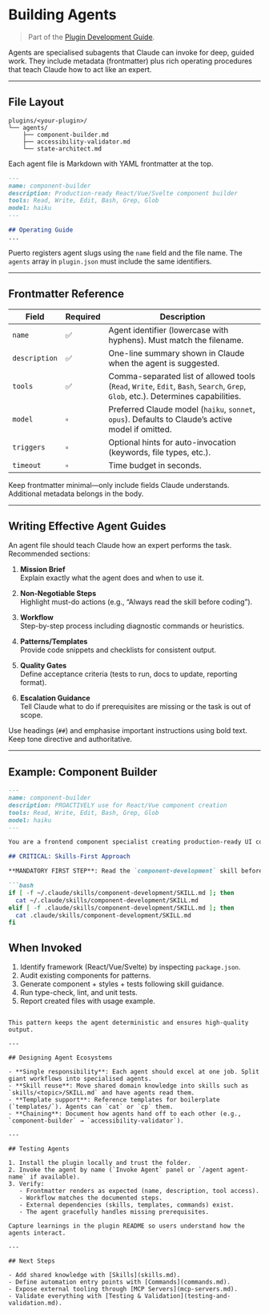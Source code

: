 # Building Agents
> Part of the [Plugin Development Guide](index.md).

Agents are specialised subagents that Claude can invoke for deep, guided work. They include metadata (frontmatter) plus rich operating procedures that teach Claude how to act like an expert.

---

## File Layout

```
plugins/<your-plugin>/
└── agents/
    ├── component-builder.md
    ├── accessibility-validator.md
    └── state-architect.md
```

Each agent file is Markdown with YAML frontmatter at the top.

```markdown
---
name: component-builder
description: Production-ready React/Vue/Svelte component builder
tools: Read, Write, Edit, Bash, Grep, Glob
model: haiku
---

## Operating Guide
...
```

Puerto registers agent slugs using the `name` field and the file name. The `agents` array in `plugin.json` must include the same identifiers.

---

## Frontmatter Reference

| Field | Required | Description |
|-------|----------|-------------|
| `name` | ✅ | Agent identifier (lowercase with hyphens). Must match the filename. |
| `description` | ✅ | One-line summary shown in Claude when the agent is suggested. |
| `tools` | ✅ | Comma-separated list of allowed tools (`Read`, `Write`, `Edit`, `Bash`, `Search`, `Grep`, `Glob`, etc.). Determines capabilities. |
| `model` | ▫️ | Preferred Claude model (`haiku`, `sonnet`, `opus`). Defaults to Claude’s active model if omitted. |
| `triggers` | ▫️ | Optional hints for auto-invocation (keywords, file types, etc.). |
| `timeout` | ▫️ | Time budget in seconds. |

Keep frontmatter minimal—only include fields Claude understands. Additional metadata belongs in the body.

---

## Writing Effective Agent Guides

An agent file should teach Claude how an expert performs the task. Recommended sections:

1. **Mission Brief**  
   Explain exactly what the agent does and when to use it.

2. **Non-Negotiable Steps**  
   Highlight must-do actions (e.g., “Always read the skill before coding”).

3. **Workflow**  
   Step-by-step process including diagnostic commands or heuristics.

4. **Patterns/Templates**  
   Provide code snippets and checklists for consistent output.

5. **Quality Gates**  
   Define acceptance criteria (tests to run, docs to update, reporting format).

6. **Escalation Guidance**  
   Tell Claude what to do if prerequisites are missing or the task is out of scope.

Use headings (`##`) and emphasise important instructions using bold text. Keep tone directive and authoritative.

---

## Example: Component Builder

```markdown
---
name: component-builder
description: PROACTIVELY use for React/Vue component creation
tools: Read, Write, Edit, Bash, Grep, Glob
model: haiku
---

You are a frontend component specialist creating production-ready UI components.

## CRITICAL: Skills-First Approach

**MANDATORY FIRST STEP**: Read the `component-development` skill before writing any code.

```bash
if [ -f ~/.claude/skills/component-development/SKILL.md ]; then
  cat ~/.claude/skills/component-development/SKILL.md
elif [ -f .claude/skills/component-development/SKILL.md ]; then
  cat .claude/skills/component-development/SKILL.md
fi
```

## When Invoked

1. Identify framework (React/Vue/Svelte) by inspecting `package.json`.
2. Audit existing components for patterns.
3. Generate component + styles + tests following skill guidance.
4. Run type-check, lint, and unit tests.
5. Report created files with usage example.
```

This pattern keeps the agent deterministic and ensures high-quality output.

---

## Designing Agent Ecosystems

- **Single responsibility**: Each agent should excel at one job. Split giant workflows into specialised agents.
- **Skill reuse**: Move shared domain knowledge into skills such as `skills/<topic>/SKILL.md` and have agents read them.
- **Template support**: Reference templates for boilerplate (`templates/`). Agents can `cat` or `cp` them.
- **Chaining**: Document how agents hand off to each other (e.g., `component-builder` → `accessibility-validator`).

---

## Testing Agents

1. Install the plugin locally and trust the folder.
2. Invoke the agent by name (`Invoke Agent` panel or `/agent agent-name` if available).
3. Verify:
   - Frontmatter renders as expected (name, description, tool access).
   - Workflow matches the documented steps.
   - External dependencies (skills, templates, commands) exist.
   - The agent gracefully handles missing prerequisites.

Capture learnings in the plugin README so users understand how the agents interact.

---

## Next Steps

- Add shared knowledge with [Skills](skills.md).
- Define automation entry points with [Commands](commands.md).
- Expose external tooling through [MCP Servers](mcp-servers.md).
- Validate everything with [Testing & Validation](testing-and-validation.md).
